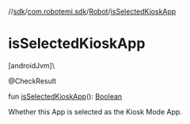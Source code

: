 //[sdk](../../../index.md)/[com.robotemi.sdk](../index.md)/[Robot](index.md)/[isSelectedKioskApp](is-selected-kiosk-app.md)

# isSelectedKioskApp

[androidJvm]\

@CheckResult

fun [isSelectedKioskApp](is-selected-kiosk-app.md)(): [Boolean](https://kotlinlang.org/api/latest/jvm/stdlib/kotlin/-boolean/index.html)

Whether this App is selected as the Kiosk Mode App.
